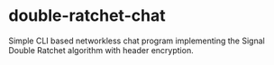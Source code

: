 # double-ratchet-chat
Simple CLI based networkless chat program implementing the Signal Double Ratchet algorithm with header encryption.
